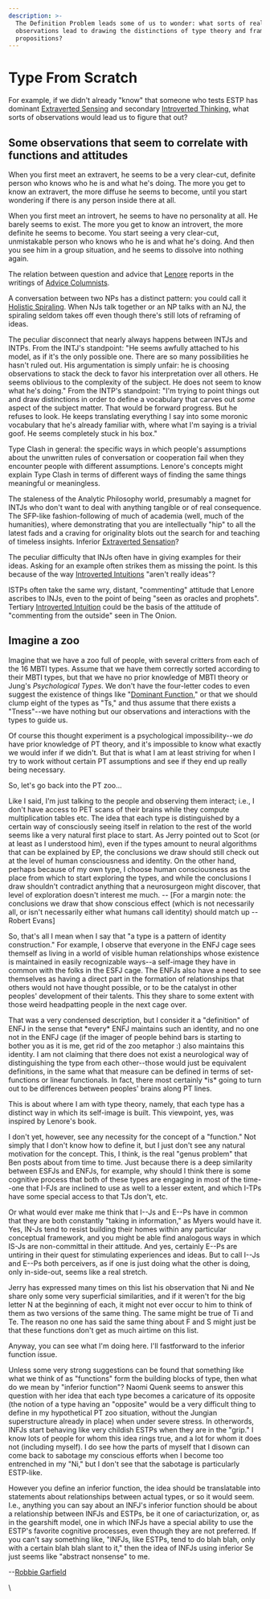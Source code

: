 ```yaml
---
description: >-
  The Definition Problem leads some of us to wonder: what sorts of real-world
  observations lead to drawing the distinctions of type theory and framing its
  propositions?
---
```


# Type From Scratch

For example, if we didn't already "know" that someone who tests ESTP has dominant [Extraverted Sensing](../../function-attitude/perception/sensation/extraverted-sensation.md) and secondary [Introverted Thinking](../../function-attitude/judgement/thinking/introverted-thinking.md), what sorts of observations would lead us to figure that out?

## Some observations that seem to correlate with functions and attitudes

When you first meet an extravert, he seems to be a very clear-cut, definite person who knows who he is and what he's doing. The more you get to know an extravert, the more diffuse he seems to become, until you start wondering if there is any person inside there at all.

When you first meet an introvert, he seems to have no personality at all. He barely seems to exist. The more you get to know an introvert, the more definite he seems to become. You start seeing a very clear-cut, unmistakable person who knows who he is and what he's doing. And then you see him in a group situation, and he seems to dissolve into nothing again.

The relation between question and advice that [Lenore](../../../people-and-systems/lenore-thomson.md) reports in the writings of [Advice Columnists](../../function-attitude/cognitive-stack/secondary-function/developing-the-secondary.md#advice-columnists).

A conversation between two NPs has a distinct pattern: you could call it [Holistic Spiraling](../../function-attitude/perception/#holistic-spiraling). When NJs talk together or an NP talks with an NJ, the spiraling seldom takes off even though there's still lots of reframing of ideas.

The peculiar disconnect that nearly always happens between INTJs and INTPs. From the INTJ's standpoint: "He seems awfully attached to his model, as if it's the only possible one. There are so many possibilities he hasn't ruled out. His argumentation is simply unfair: he is choosing observations to stack the deck to favor his interpretation over all others. He seems oblivious to the complexity of the subject. He does not seem to know what he's doing." From the INTP's standpoint: "I'm trying to point things out and draw distinctions in order to define a vocabulary that carves out _some_ aspect of the subject matter. That would be forward progress. But he refuses to look. He keeps translating everything I say into some moronic vocabulary that he's already familiar with, where what I'm saying is a trivial goof. He seems completely stuck in his box."

Type Clash in general: the specific ways in which people's assumptions about the unwritten rules of conversation or cooperation fail when they encounter people with different assumptions. Lenore's concepts might explain Type Clash in terms of different ways of finding the same things meaningful or meaningless.

The staleness of the Analytic Philosophy world, presumably a magnet for INTJs who don't want to deal with anything tangible or of real consequence. The SFP-like fashion-following of much of academia (well, much of the humanities), where demonstrating that you are intellectually "hip" to all the latest fads and a craving for originality blots out the search for and teaching of timeless insights. Inferior [Extraverted Sensation](../../function-attitude/perception/sensation/extraverted-sensation.md)?

The peculiar difficulty that INJs often have in giving examples for their ideas. Asking for an example often strikes them as missing the point. Is this because of the way [Introverted Intuitions](../../function-attitude/perception/intuition/introverted-intuition.md) "aren't really ideas"?

ISTPs often take the same wry, distant, "commenting" attitude that Lenore ascribes to INJs, even to the point of being "seen as oracles and prophets". Tertiary [Introverted Intuition](../../function-attitude/perception/intuition/introverted-intuition.md) could be the basis of the attitude of "commenting from the outside" seen in The Onion.

## Imagine a zoo

Imagine that we have a zoo full of people, with several critters from each of the 16 MBTI types. Assume that we have them correctly sorted according to their MBTI types, but that we have no prior knowledge of MBTI theory or Jung's _Psychological Types_. We don't have the four-letter codes to even suggest the existence of things like "[Dominant Function](../../function-attitude/cognitive-stack/dominant-function.md)," or that we should clump eight of the types as "Ts," and thus assume that there exists a "Tness"--we have nothing but our observations and interactions with the types to guide us.

Of course this thought experiment is a psychological impossibility--we _do_ have prior knowledge of PT theory, and it's impossible to know what exactly we would infer if we didn't. But that is what I am at least striving for when I try to work without certain PT assumptions and see if they end up really being necessary.

So, let's go back into the PT zoo...

Like I said, I'm just talking to the people and observing them interact; i.e., I don't have access to PET scans of their brains while they compute multiplication tables etc. The idea that each type is distinguished by a certain way of consciously seeing itself in relation to the rest of the world seems like a very natural first place to start. As Jerry pointed out to Scot (or at least as I understood him), even if the types amount to neural algorithms that can be explained by EP, the conclusions we draw should still check out at the level of human consciousness and identity. On the other hand, perhaps because of my own type, I choose human consciousness as the place from which to start exploring the types, and while the conclusions I draw shouldn't contradict anything that a neurosurgeon might discover, that level of exploration doesn't interest me much. -- \[For a margin note: the conclusions we draw that show conscious effect (which is not necessarily all, or isn't necessarily either what humans call identity) should match up -- Robert Evans]

So, that's all I mean when I say that "a type is a pattern of identity construction." For example, I observe that everyone in the ENFJ cage sees themself as living in a world of visible human relationships whose existence is maintained in easily recognizable ways--a self-image they have in common with the folks in the ESFJ cage. The ENFJs also have a need to see themselves as having a direct part in the formation of relationships that others would not have thought possible, or to be the catalyst in other peoples' development of their talents. This they share to some extent with those weird headpatting people in the next cage over.

That was a very condensed description, but I consider it a "definition" of ENFJ in the sense that \*every\* ENFJ maintains such an identity, and no one not in the ENFJ cage (if the imager of people behind bars is starting to bother you as it is me, get rid of the zoo metaphor :) also maintains this identity. I am not claiming that there does not exist a neurological way of distinguishing the type from each other--those would just be equivalent definitions, in the same what that measure can be defined in terms of set-functions or linear functionals. In fact, there most certainly \*is\* going to turn out to be differences between peoples' brains along PT lines.

This is about where I am with type theory, namely, that each type has a distinct way in which its self-image is built. This viewpoint, yes, was inspired by Lenore's book.

I don't yet, however, see any necessity for the concept of a "function." Not simply that I don't know how to define it, but I just don't see any natural motivation for the concept. This, I think, is the real "genus problem" that Ben posts about from time to time. Just because there is a deep similarity between ESFJs and ENFJs, for example, why should I think there is some cognitive process that both of these types are engaging in most of the time--one that I-FJs are inclined to use as well to a lesser extent, and which I-TPs have some special access to that TJs don't, etc.

Or what would ever make me think that I--Js and E--Ps have in common that they are both constantly "taking in information," as Myers would have it. Yes, IN-Js tend to resist building their homes within any particular conceptual framework, and you might be able find analogous ways in which IS-Js are non-committal in their attitude. And yes, certainly E--Ps are untiring in their quest for stimulating experiences and ideas. But to call I--Js and E--Ps both perceivers, as if one is just doing what the other is doing, only in-side-out, seems like a real stretch.

Jerry has expressed many times on this list his observation that Ni and Ne share only some very superficial similarities, and if it weren't for the big letter N at the beginning of each, it might not ever occur to him to think of them as two versions of the same thing. The same might be true of Ti and Te. The reason no one has said the same thing about F and S might just be that these functions don't get as much airtime on this list.

Anyway, you can see what I'm doing here. I'll fastforward to the inferior function issue.

Unless some very strong suggestions can be found that something like what we think of as "functions" form the building blocks of type, then what do we mean by "inferior function"? Naomi Quenk seems to answer this question with her idea that each type becomes a caricature of its opposite (the notion of a type having an "opposite" would be a very difficult thing to define in my hypothetical PT zoo situation, without the Jungian superstructure already in place) when under severe stress. In otherwords, INFJs start behaving like very childish ESTPs when they are in the "grip." I know lots of people for whom this idea rings true, and a lot for whom it does not (including myself). I do see how the parts of myself that I disown can come back to sabotage my conscious efforts when I become too entrenched in my "Ni," but I don't see that the sabotage is particularly ESTP-like.

However you define an inferior function, the idea should be translatable into statements about relationships between actual types, or so it would seem. I.e., anything you can say about an INFJ's inferior function should be about a relationship between INFJs and ESTPs, be it one of cariacturization, or, as in the gearshift model, one in which INFJs have a special ability to use the ESTP's favorite cognitive processes, even though they are not preferred. If you can't say something like, "INFJs, like ESTPs, tend to do blah blah, only with a certain blah blah slant to it," then the idea of INFJs using inferior Se just seems like "abstract nonsense" to me.

\--[Robbie Garfield](https://web.archive.org/web/20071014043742/http://greenlightwiki.com/lenore-exegesis/Robbie_Garfield)

\
